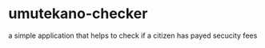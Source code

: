 # umutekano-checker
a simple application that helps to check if a  citizen has  payed secucity fees
